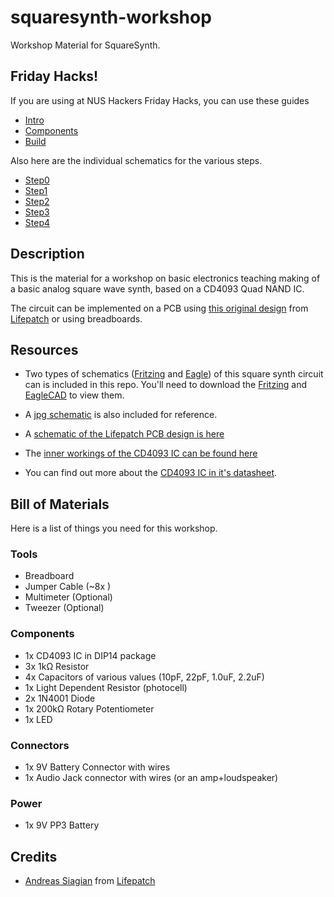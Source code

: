 squaresynth-workshop
====================

Workshop Material for SquareSynth.

## Friday Hacks!

If you are using at NUS Hackers Friday Hacks, you can use these guides

- [Intro](https://github.com/notthetup/squaresynth-workshop/blob/master/square_synth_at_friday_hacks_intro.md)
- [Components](https://github.com/notthetup/squaresynth-workshop/blob/master/square_synth_at_friday_hacks_components.md)
- [Build](https://github.com/notthetup/squaresynth-workshop/blob/master/square_synth_at_friday_hacks_build.md)

Also here are the individual schematics for the various steps.

- [Step0](https://github.com/notthetup/squaresynth-workshop/blob/master/squaresynth-step0.fzz)
- [Step1](https://github.com/notthetup/squaresynth-workshop/blob/master/squaresynth-step1.fzz)
- [Step2](https://github.com/notthetup/squaresynth-workshop/blob/master/squaresynth-step2.fzz)
- [Step3](https://github.com/notthetup/squaresynth-workshop/blob/master/squaresynth-step3.fzz)
- [Step4](https://github.com/notthetup/squaresynth-workshop/blob/master/squaresynth-step4.fzz)


## Description

This is the material for a workshop on basic electronics teaching making of a basic analog square wave synth, based on a CD4093 Quad NAND IC.

The circuit can be implemented on a PCB using [this original design](http://lifepatch.org/Squaresynth_-_DIY_Electronic_Workshop) from [Lifepatch](http://lifepatch.org) or using breadboards.

## Resources

- Two types of schematics ([Fritzing](https://github.com/notthetup/squaresynth-workshop/blob/master/squaresynth.fzz) and [Eagle](https://github.com/notthetup/squaresynth-workshop/blob/master/squaresynth.sch)) of this square synth circuit can is included in this repo. You'll need to download the [Fritzing](http://fritzing.org/) and [EagleCAD](http://www.cadsoftusa.com/) to view them.

- A [jpg schematic](https://github.com/notthetup/squaresynth-workshop/blob/master/squaresynth_schem.jpg) is also included for reference.

- A [schematic of the Lifepatch PCB design is here](https://github.com/notthetup/squaresynth-workshop/blob/master/schematic.png)

- The [inner workings of the CD4093 IC can be found here](https://github.com/notthetup/squaresynth-workshop/blob/master/4093.png)

- You can find out more about the [CD4093 IC in it's datasheet](https://github.com/notthetup/squaresynth-workshop/blob/master/CD4093BC.pdf).

## Bill of Materials

Here is a list of things you need for this workshop.

### Tools

- Breadboard
- Jumper Cable (~8x )
- Multimeter (Optional)
- Tweezer (Optional)

### Components
- 1x CD4093 IC in DIP14 package
- 3x 1kΩ Resistor
- 4x Capacitors of various values (10pF, 22pF, 1.0uF, 2.2uF)
- 1x Light Dependent Resistor (photocell)
- 2x 1N4001 Diode
- 1x 200kΩ Rotary Potentiometer
- 1x LED

### Connectors

- 1x 9V Battery Connector with wires
- 1x Audio Jack connector with wires (or an amp+loudspeaker)

### Power

- 1x 9V PP3 Battery


## Credits

- [Andreas Siagian](http://andreassiagian.wordpress.com/) from [Lifepatch](http://lifepatch.org/)

